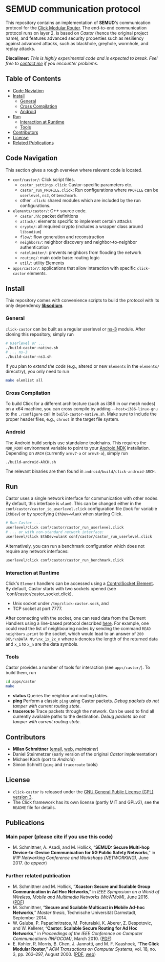 # SEMUD communication protocol
This repository contains an implementation of **SEMUD**'s communication protocol for the [Click Modular Router](http://www.read.cs.ucla.edu/click/).
The end-to-end communication protocol runs on layer 2, is based on *Castor* (hence the original project name), and features advanced security properties such as resiliency against advanced attacks, such as blackhole, greyhole, wormhole, and replay attacks.

**Discalimer:** *This is highly experimental code and is expected to break. Feel free to [contact me](mailto:mschmittner@seemoo.tu-darmstadt.de) if you encounter problems.*

## Table of Contents
* [Code Naviation](#code-navigation)
* [Install](#install)
    * [General](#general)
    * [Cross Compilation](#cross-compilation)
    * [Android](#android)
* [Run](#run)
    * [Interaction at Runtime](#interaction-at-runtime)
    * [Tools](#tools)
* [Contributors](#contributors)
* [License](#license)
* [Related Publications](#related-publications)

## Code Navigation
This section gives a rough overview where relevant code is located.
* `conf/castor/`: Click script files.
    * `castor_settings.click`: Castor-specific parameters etc.
    * `castor_run_PROFILE.click`: Run configurations where `PROFILE` can be `userlevel`, `ns3`, or `benchmark`.
    * other `.click`: shared modules which are included by the run configurations.
* `elements/castor/`: C++ source code.
    * `castor.hh`: packet definitions
    * `attack/`: elements specific to implement certain attacks
    * `crypto/`: all required crypto (includes a wrapper class around `libsodium`)
    * `flow/`: flow generation and reconstruction
    * `neighbors/`: neighbor discovery and neighbor-to-neighbor authentication
    * `ratelimiter/`: prevents neighbors from flooding the network
    * `routing/`: main code base: routing logic
    * `util/`: utility Elements
* `apps/castor/`: applications that allow interaction with specific `click-castor` elements.

## Install

This repository comes with convenience scripts to build the protocol with its only dependency **[libsodium](https://download.libsodium.org/doc/)**.

### General
`click-castor` can be built as a regular userlevel or [ns-3](https://www.nsnam.org/) module.
After cloning this repository, simply run
```bash
# Userlevel or ...
./build-castor-native.sh
# ... ns-3
./build-castor-ns3.sh
```

If you plan to *extend the code* (e.g., altered or new `Elements` in the `elements/` direcotry), you only need to run 
```bash
make elemlist all
```

### Cross Compilation
To build Click for a different architecture (such as i386 in our mesh nodes) on a x64 machine, you can cross compile by adding `--host=i386-linux-gnu` to the `./configure` call in `build-castor-native.sh`. Make sure to include the proper header files, e.g., `chroot` in the target file system.

### Android
The Android build scripts use standalone toolchains. This requires the `NDK_ROOT` environment variable to point to your [Android NDK](https://developer.android.com/ndk/) installation.
Depending on `ARCH` (currently `armv7-a` or `armv8-a`), simply run
```
./build-android-ARCH.sh
```
The relevant binaries are then found in `android/build/click-android-ARCH`.



## Run
Castor uses a single network interface for communication with other nodes. By default, this interface is `wlan0`. This can be changed either in the `conf/castor/castor_io_userlevel.click` configuration file (look for variable `EthDev`) or by specifying `EthDev=wlanX` when starting Click.

```bash
# Run Castor ...
userlevel/click conf/castor/castor_run_userlevel.click
# ... or with non-standard network interface:
userlevel/click EthDev=wlanX conf/castor/castor_run_userlevel.click
```

Alternatively, you can run a benchmark configuration which does not require any network interfaces:
```bash
userlevel/click conf/castor/castor_run_benchmark.click
```

### Interaction at Runtime
Click's `Element` handlers can be accessed using a [ControlSocket Element](http://read.cs.ucla.edu/click/elements/controlsocket).
By default, Castor starts with two sockets opened (see `conf/castor/castor_socket.click).
- Unix socket under `/tmp/click-castor.sock`, and
- TCP socket at port 7777.

After connecting with the socket, one can read data from the Element Handlers using a line-based protocol described [here](http://read.cs.ucla.edu/click/elements/controlsocket).
For example, one could read the list of neighbouring nodes by sending the command `READ neighbors.print` to the socket, which would lead to an answer of `200 OK\r\nDATA N\r\nx_1x_2x_n` where `N` denotes the length of the returned data and `x_1` to `x_n` are the data symbols.

### Tools
Castor provides a number of tools for interaction (see `apps/castor/`). To build them, run
```bash
cd apps/castor
make
```
* **status** Queries the neighbor and routing tables.
* **ping** Perform a classic `ping` using Castor packets. *Debug packets do not tamper with current routing state*.
* **traceroute** Trace packets through the network. Can be used to find all currently available paths to the destination. *Debug packets do not tamper with current routing state*.

## Contributors
* **Milan Schmittner** ([email](mailto:mschmittner@seemoo.tu-darmstadt.de), [web](https://seemoo.de/mschmittner), *maintainer*)
* Daniel Steinmetzer (early version of the original *Castor* implementation)
* Michael Koch (port to *Android*)
* Simon Schmitt (`ping` and `traceroute` tools)

## License
* `click-castor` is released under the [GNU General Public License (GPL) version 3](http://www.gnu.org/licenses/).
* The Click framework has its own license (partly MIT and GPLv2), see the `README` file for details.

## Publications

### Main paper (please cite if you use this code)
* M. Schmittner, A. Asadi, and M. Hollick, “**SEMUD: Secure Multi-hop Device-to-Device Communication for 5G Public Safety Networks**,” in *IFIP Networking Conference and Workshops (NETWORKING)*, June 2017. (*to appear*)

### Further related publication
* M. Schmittner and M. Hollick, “**Xcastor: Secure and Scalable Group Communication in Ad Hoc Networks**,” in *IEEE Symposium on a World of Wireless, Mobile and Multimedia Networks (WoWMoM)*, June 2016. ([PDF](https://www.informatik.tu-darmstadt.de/fileadmin/user_upload/Group_SEEMOO/milan_schmittner/xcastor-wowmom16.pdf))
* M. Schmittner, “**Secure and Scalable Multicast in Mobile Ad-hoc Networks**,” *Master thesis*, Technische Universität Darmstadt, September 2014.
* W. Galuba, P. Papadimitratos, M. Poturalski, K. Aberer, Z. Despotovic, and W. Kellerer, “**Castor: Scalable Secure Routing for Ad Hoc Networks**,” in *Proceedings of the IEEE Conference on Computer Communications (INFOCOM)*, March 2010. ([PDF](https://infoscience.epfl.ch/record/148217/files/castor.pdf))
* E. Kohler, R. Morris, B. Chen, J. Jannotti, and M. F. Kaashoek, “**The Click Modular Router**,” *ACM Transactions on Computer Systems*, vol. 18, no. 3, pp. 263–297, August 2000. ([PDF](https://pdos.csail.mit.edu/papers/click:tocs00/paper.pdf), [web](http://read.cs.ucla.edu/click/click))

